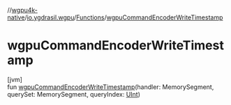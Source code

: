 //[wgpu4k-native](../../../index.md)/[io.ygdrasil.wgpu](../index.md)/[Functions](index.md)/[wgpuCommandEncoderWriteTimestamp](wgpu-command-encoder-write-timestamp.md)

# wgpuCommandEncoderWriteTimestamp

[jvm]\
fun [wgpuCommandEncoderWriteTimestamp](wgpu-command-encoder-write-timestamp.md)(handler: MemorySegment, querySet: MemorySegment, queryIndex: [UInt](https://kotlinlang.org/api/core/kotlin-stdlib/kotlin/-u-int/index.html))